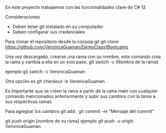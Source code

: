 En este proyecto trabajamos con las funcionalidades clave de C# 12

Consideraciones

- Deben tener git instalado en su computador
- Deben configurar sus credenciales

Para clonar el repositorio desde la consola git
git clone https://github.com/VeronicaGuaman/DemoClass1Bootcamp

Una vez descargado, crearse una rama con su nombre, este comando crea la rama y cambia a ella en un solo paso.
git switch -c [Nombre de la rama]

ejemplo
git switch -c VeronicaGuaman

Otra opción es 
git checkout -b VeronicaGuaman


Es importante que se creen la rama a partir de la rama main con cualquier comando mencionados anteriormente y subir sus cambios con la tarea a sus respectivas ramas

Para agregrar los cambios 
git add .
git commit -m "Mensaje del commit"

git push origin [nombre de su rama]
ejemplo
git push -u origin VeronicaGuaman

